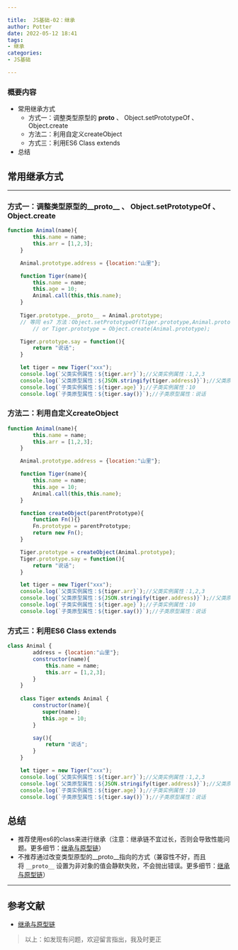 ```yaml
---

title:  JS基础-02：继承
author: Potter
date: 2022-05-12 18:41
tags: 
- 继承
categories: 
- JS基础

---
```


### 概要内容
- 常用继承方式
    - 方式一：调整类型原型的 __proto__ 、 Object.setPrototypeOf 、Object.create
    - 方法二：利用自定义createObject
    - 方式三：利用ES6 Class extends
- 总结


<!--more-->


## 常用继承方式

---

### 方式一：调整类型原型的__proto__ 、 Object.setPrototypeOf 、Object.create

```jsx
function Animal(name){
        this.name = name;
        this.arr = [1,2,3];
    }

    Animal.prototype.address = {location:"山里"};

    function Tiger(name){
        this.name = name;
        this.age = 10;
        Animal.call(this,this.name);
    }
		
    Tiger.prototype.__proto__ = Animal.prototype; 
    // 等同 es7 方法：Object.setPrototypeOf(Tiger.prototype,Animal.prototype);
		// or Tiger.prototype = Object.create(Animal.prototype);

    Tiger.prototype.say = function(){
        return "说话";
    }

    let tiger = new Tiger("xxx");
    console.log(`父类实例属性：${tiger.arr}`);//父类实例属性：1,2,3
    console.log(`父类原型属性：${JSON.stringify(tiger.address)}`);//父类原型属性：{"location":"山里"}
    console.log(`子类实例属性：${tiger.age}`);//子类实例属性：10
    console.log(`子类原型属性：${tiger.say()}`);//子类原型属性：说话
```

### 方法二：利用自定义createObject

```jsx
function Animal(name){
        this.name = name;
        this.arr = [1,2,3];
    }

    Animal.prototype.address = {location:"山里"};

    function Tiger(name){
        this.name = name;
        this.age = 10;
        Animal.call(this,this.name);
    }

    function createObject(parentPrototype){
        function Fn(){}
        Fn.prototype = parentPrototype;
        return new Fn();
    }

    Tiger.prototype = createObject(Animal.prototype);
    Tiger.prototype.say = function(){
        return "说话";
    }

    let tiger = new Tiger("xxx");
    console.log(`父类实例属性：${tiger.arr}`);//父类实例属性：1,2,3
    console.log(`父类原型属性：${JSON.stringify(tiger.address)}`);//父类原型属性：{"location":"山里"}
    console.log(`子类实例属性：${tiger.age}`);//子类实例属性：10
    console.log(`子类原型属性：${tiger.say()}`);//子类原型属性：说话
```

### 方式三：利用ES6 Class extends

```jsx
class Animal {
        address = {location:"山里"};
        constructor(name){
            this.name = name;
            this.arr = [1,2,3];
        }
    }
    
    class Tiger extends Animal {
        constructor(name){
           super(name);
           this.age = 10;
        }

        say(){
            return "说话";
        }
    }

    let tiger = new Tiger("xxx");
    console.log(`父类实例属性：${tiger.arr}`);//父类实例属性：1,2,3
    console.log(`父类原型属性：${JSON.stringify(tiger.address)}`);//父类原型属性：{"location":"山里"}
    console.log(`子类实例属性：${tiger.age}`);//子类实例属性：10
    console.log(`子类原型属性：${tiger.say()}`);//子类原型属性：说话
```

## 总结

- 推荐使用es6的class来进行继承（注意：继承链不宜过长，否则会导致性能问题。更多细节：[继承与原型链](https://developer.mozilla.org/zh-CN/docs/Web/JavaScript/Inheritance_and_the_prototype_chain)）
- 不推荐通过改变类型原型的__proto__指向的方式（兼容性不好，而且将 `__proto__` 设置为非对象的值会静默失败，不会抛出错误。更多细节：[继承与原型链](https://developer.mozilla.org/zh-CN/docs/Web/JavaScript/Inheritance_and_the_prototype_chain)）

---

## 参考文献

- [继承与原型链](https://developer.mozilla.org/zh-CN/docs/Web/JavaScript/Inheritance_and_the_prototype_chain)

> 以上：如发现有问题，欢迎留言指出，我及时更正
>